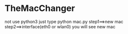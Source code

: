 # TheMacChanger
not use python3 just type python mac.py
step1==>new mac
step2==>interface(eth0 or wlan0)
you will see new mac 
